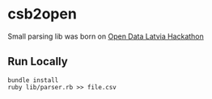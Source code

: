csb2open
====

Small parsing lib was born on [Open Data Latvia Hackathon](http://www.meetup.com/opendata-latvia/events/66621682/)

Run Locally
-----------

    bundle install
    ruby lib/parser.rb >> file.csv